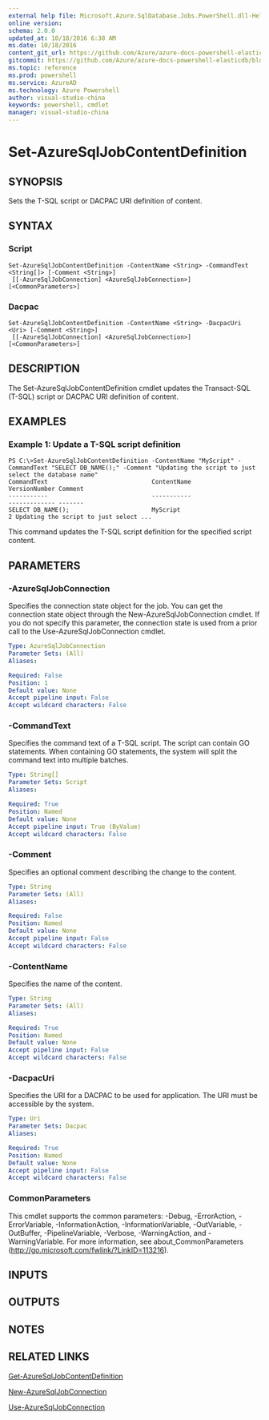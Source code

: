 ```yaml
---
external help file: Microsoft.Azure.SqlDatabase.Jobs.PowerShell.dll-Help.xml
online version: 
schema: 2.0.0
updated_at: 10/18/2016 6:38 AM
ms.date: 10/18/2016
content_git_url: https://github.com/Azure/azure-docs-powershell-elasticdb/blob/master/ElasticDB/ElasticDatabaseJobs/v0.8.33/Set-AzureSqlJobContentDefinition.md
gitcommit: https://github.com/Azure/azure-docs-powershell-elasticdb/blob/0499f7a103ac6ce909eab6e4e8e3f759b6f634fe/ElasticDB/ElasticDatabaseJobs/v0.8.33/Set-AzureSqlJobContentDefinition.md
ms.topic: reference
ms.prod: powershell
ms.service: AzureAD
ms.technology: Azure Powershell
author: visual-studio-china
keywords: powershell, cmdlet
manager: visual-studio-china
---
```


# Set-AzureSqlJobContentDefinition

## SYNOPSIS
Sets the T-SQL script or DACPAC URI definition of content.

## SYNTAX

### Script
```
Set-AzureSqlJobContentDefinition -ContentName <String> -CommandText <String[]> [-Comment <String>]
 [[-AzureSqlJobConnection] <AzureSqlJobConnection>] [<CommonParameters>]
```

### Dacpac
```
Set-AzureSqlJobContentDefinition -ContentName <String> -DacpacUri <Uri> [-Comment <String>]
 [[-AzureSqlJobConnection] <AzureSqlJobConnection>] [<CommonParameters>]
```

## DESCRIPTION
The Set-AzureSqlJobContentDefinition cmdlet updates the Transact-SQL (T-SQL) script or DACPAC URI definition of content.

## EXAMPLES

### Example 1: Update a T-SQL script definition
```
PS C:\>Set-AzureSqlJobContentDefinition -ContentName "MyScript" -CommandText "SELECT DB_NAME();" -Comment "Updating the script to just select the database name"
CommandText                             ContentName                                                      VersionNumber Comment                               
-----------                             -----------                                                      ------------- -------                               
SELECT DB_NAME();                       MyScript                                                                     2 Updating the script to just select ...
```

This command updates the T-SQL script definition for the specified script content.

## PARAMETERS

### -AzureSqlJobConnection
Specifies the connection state object for the job.
You can get the connection state object through the New-AzureSqlJobConnection cmdlet. 
If you do not specify this parameter, the connection state is used from a prior call to the Use-AzureSqlJobConnection cmdlet.

```yaml
Type: AzureSqlJobConnection
Parameter Sets: (All)
Aliases: 

Required: False
Position: 1
Default value: None
Accept pipeline input: False
Accept wildcard characters: False
```

### -CommandText
Specifies the command text of a T-SQL script. 
The script can contain GO statements. 
When containing GO statements, the system will split the command text into multiple batches.

```yaml
Type: String[]
Parameter Sets: Script
Aliases: 

Required: True
Position: Named
Default value: None
Accept pipeline input: True (ByValue)
Accept wildcard characters: False
```

### -Comment
Specifies an optional comment describing the change to the content.

```yaml
Type: String
Parameter Sets: (All)
Aliases: 

Required: False
Position: Named
Default value: None
Accept pipeline input: False
Accept wildcard characters: False
```

### -ContentName
Specifies the name of the content.

```yaml
Type: String
Parameter Sets: (All)
Aliases: 

Required: True
Position: Named
Default value: None
Accept pipeline input: False
Accept wildcard characters: False
```

### -DacpacUri
Specifies the URI for a DACPAC to be used for application. 
The URI must be accessible by the system.

```yaml
Type: Uri
Parameter Sets: Dacpac
Aliases: 

Required: True
Position: Named
Default value: None
Accept pipeline input: False
Accept wildcard characters: False
```

### CommonParameters
This cmdlet supports the common parameters: -Debug, -ErrorAction, -ErrorVariable, -InformationAction, -InformationVariable, -OutVariable, -OutBuffer, -PipelineVariable, -Verbose, -WarningAction, and -WarningVariable. For more information, see about_CommonParameters (http://go.microsoft.com/fwlink/?LinkID=113216).

## INPUTS

## OUTPUTS

## NOTES

## RELATED LINKS

[Get-AzureSqlJobContentDefinition]()

[New-AzureSqlJobConnection]()

[Use-AzureSqlJobConnection]()

